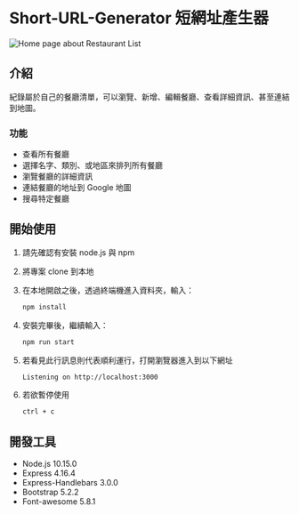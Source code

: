 # Short-URL-Generator 短網址產生器

![Home page about Restaurant List](./public/image/S3.A8(revised).jpg)

## 介紹

紀錄屬於自己的餐廳清單，可以瀏覽、新增、編輯餐廳、查看詳細資訊、甚至連結到地圖。

### 功能

- 查看所有餐廳
- 選擇名字、類別、或地區來排列所有餐廳
- 瀏覽餐廳的詳細資訊
- 連結餐廳的地址到 Google 地圖
- 搜尋特定餐廳

## 開始使用

1. 請先確認有安裝 node.js 與 npm
2. 將專案 clone 到本地
3. 在本地開啟之後，透過終端機進入資料夾，輸入：

   ```bash
   npm install
   ```

4. 安裝完畢後，繼續輸入：

   ```bash
   npm run start
   ```

5. 若看見此行訊息則代表順利運行，打開瀏覽器進入到以下網址

   ```bash
   Listening on http://localhost:3000
   ```

6. 若欲暫停使用

   ```bash
   ctrl + c
   ```

## 開發工具

- Node.js 10.15.0
- Express 4.16.4
- Express-Handlebars 3.0.0
- Bootstrap 5.2.2
- Font-awesome 5.8.1
